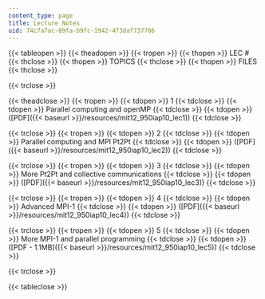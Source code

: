```yaml
---
content_type: page
title: Lecture Notes
uid: 74c7a7ac-89fa-b9fc-1942-4f3daf737786
---
```


{{< tableopen >}}
{{< theadopen >}}
{{< tropen >}}
{{< thopen >}}
LEC #
{{< thclose >}}
{{< thopen >}}
TOPICS
{{< thclose >}}
{{< thopen >}}
FILES
{{< thclose >}}

{{< trclose >}}

{{< theadclose >}}
{{< tropen >}}
{{< tdopen >}}
1
{{< tdclose >}}
{{< tdopen >}}
Parallel computing and openMP
{{< tdclose >}}
{{< tdopen >}}
([PDF]({{< baseurl >}}/resources/mit12_950iap10_lec1))
{{< tdclose >}}

{{< trclose >}}
{{< tropen >}}
{{< tdopen >}}
2
{{< tdclose >}}
{{< tdopen >}}
Parallel computing and MPI Pt2Pt
{{< tdclose >}}
{{< tdopen >}}
([PDF]({{< baseurl >}}/resources/mit12_950iap10_lec2))
{{< tdclose >}}

{{< trclose >}}
{{< tropen >}}
{{< tdopen >}}
3
{{< tdclose >}}
{{< tdopen >}}
More Pt2Pt and collective communications
{{< tdclose >}}
{{< tdopen >}}
([PDF]({{< baseurl >}}/resources/mit12_950iap10_lec3))
{{< tdclose >}}

{{< trclose >}}
{{< tropen >}}
{{< tdopen >}}
4
{{< tdclose >}}
{{< tdopen >}}
Advanced MPI-1
{{< tdclose >}}
{{< tdopen >}}
([PDF]({{< baseurl >}}/resources/mit12_950iap10_lec4))
{{< tdclose >}}

{{< trclose >}}
{{< tropen >}}
{{< tdopen >}}
5
{{< tdclose >}}
{{< tdopen >}}
More MPI-1 and parallel programming
{{< tdclose >}}
{{< tdopen >}}
([PDF - 1.1MB]({{< baseurl >}}/resources/mit12_950iap10_lec5))
{{< tdclose >}}

{{< trclose >}}

{{< tableclose >}}